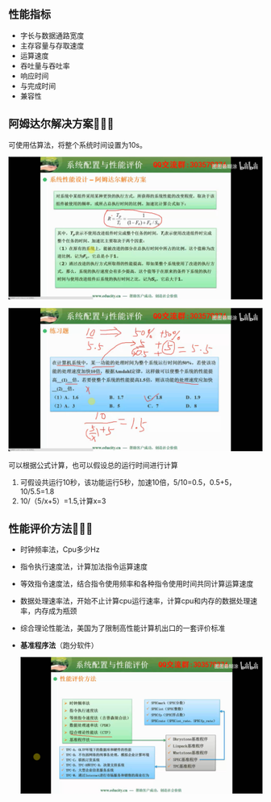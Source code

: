 ## 性能指标

- 字长与数据通路宽度
- 主存容量与存取速度
- 运算速度
- 吞吐量与吞吐率
- 响应时间
- 与完成时间
- 兼容性

## 阿姆达尔解决方案🌟🌟🌟

可使用估算法，将整个系统时间设置为10s。

![image-20220924163513013](系统配置与性能评价.assets/image-20220924163513013.png)

![image-20220924165454860](系统配置与性能评价.assets/image-20220924165454860.png)

可以根据公式计算，也可以假设总的运行时间进行计算

1. 可假设共运行10秒，该功能运行5秒，加速10倍，5/10=0.5，0.5+5，10/5.5=1.8
2. 10/（5/x+5）=1.5,计算x=3

## 性能评价方法🌟🌟🌟

- 时钟频率法，Cpu多少Hz

- 指令执行速度法，计算加法指令运算速度

- 等效指令速度法，结合指令使用频率和各种指令使用时间共同计算运算速度

- 数据处理速率法，开始不止计算cpu运行速率，计算cpu和内存的数据处理速率，内存成为瓶颈 

- 综合理论性能法，美国为了限制高性能计算机出口的一套评价标准

- **基准程序法**（跑分软件）

  ![image-20220924171604174](系统配置与性能评价.assets/image-20220924171604174.png)

  